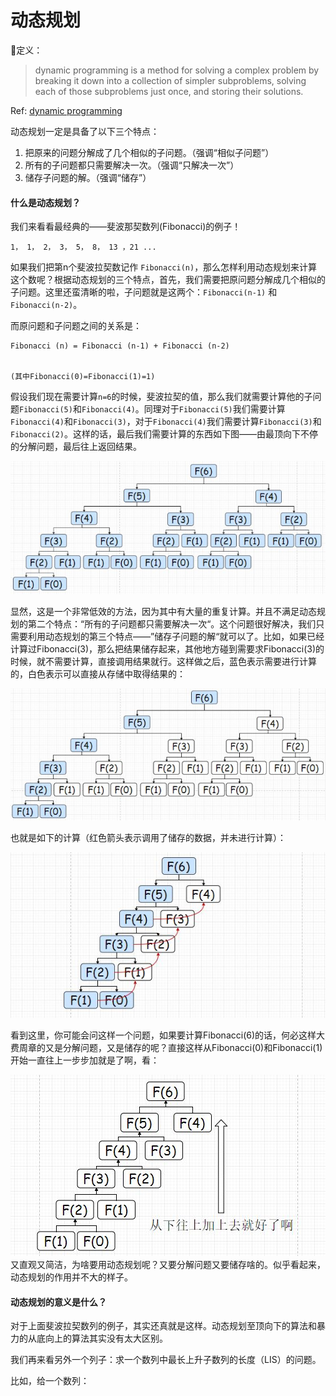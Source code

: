 # 动态规划

 定义：
 > dynamic programming is a method for solving a complex problem by breaking it down into a collection of simpler subproblems, solving each of those subproblems just once, and storing their solutions.

 Ref:  [dynamic programming](https://en.wikipedia.org/wiki/Dynamic_programming)

 动态规划一定是具备了以下三个特点：
 1. 把原来的问题分解成了几个相似的子问题。（强调“相似子问题”）
 2. 所有的子问题都只需要解决一次。（强调“只解决一次”）
 3. 储存子问题的解。（强调“储存”）

 #### 什么是动态规划？

 我们来看看最经典的——斐波那契数列(Fibonacci)的例子！
 ```
 1， 1， 2， 3， 5， 8， 13 ，21 ...
 ```
 如果我们把第n个斐波拉契数记作 `Fibonacci(n)`，那么怎样利用动态规划来计算这个数呢？根据动态规划的三个特点，首先，我们需要把原问题分解成几个相似的子问题。这里还蛮清晰的啦，子问题就是这两个：`Fibonacci(n-1)` 和 `Fibonacci(n-2)`。

 而原问题和子问题之间的关系是：
```
Fibonacci (n) = Fibonacci (n-1) + Fibonacci (n-2)


(其中Fibonacci(0)=Fibonacci(1)=1)

```
假设我们现在需要计算`n=6`的时候，斐波拉契的值，那么我们就需要计算他的子问题`Fibonacci(5)`和`Fibonacci(4)`。同理对于`Fibonacci(5)`我们需要计算`Fibonacci(4)`和`Fibonacci(3)`，对于`Fibonacci(4)`我们需要计算`Fibonacci(3)`和`Fibonacci(2)`。这样的话，最后我们需要计算的东西如下图——由最顶向下不停的分解问题，最后往上返回结果。

![imaage](https://raw.githubusercontent.com/MaxsLin/note/master/image/v2-82dbeb092f6723332e4fbe2ad773b16c_hd.jpg)

显然，这是一个非常低效的方法，因为其中有大量的重复计算。并且不满足动态规划的第二个特点：“所有的子问题都只需要解决一次“。这个问题很好解决，我们只需要利用动态规划的第三个特点——”储存子问题的解“就可以了。比如，如果已经计算过Fibonacci(3)，那么把结果储存起来，其他地方碰到需要求Fibonacci(3)的时候，就不需要计算，直接调用结果就行。这样做之后，蓝色表示需要进行计算的，白色表示可以直接从存储中取得结果的：

![imaage](https://raw.githubusercontent.com/MaxsLin/note/master/image/v2-eed6239406ba4b31ee3a3a448e79817c_hd.jpg)

也就是如下的计算（红色箭头表示调用了储存的数据，并未进行计算）：

![imaage](https://raw.githubusercontent.com/MaxsLin/note/master/image/v2-e6134d1195f7413d56b060462be26c75_hd.jpg)

看到这里，你可能会问这样一个问题，如果要计算Fibonacci(6)的话，何必这样大费周章的又是分解问题，又是储存的呢？直接这样从Fibonacci(0)和Fibonacci(1)开始一直往上一步步加就是了啊，看：

![imaage](https://raw.githubusercontent.com/MaxsLin/note/master/image/v2-fc200ad514b996308a9671e3624f4c5f_hd.jpg)
又直观又简洁，为啥要用动态规划呢？又要分解问题又要储存啥的。似乎看起来，动态规划的作用并不大的样子。

#### 动态规划的意义是什么？
对于上面斐波拉契数列的例子，其实还真就是这样。动态规划至顶向下的算法和暴力的从底向上的算法其实没有太大区别。

我们再来看另外一个列子：求一个数列中最长上升子数列的长度（LIS）的问题。

比如，给一个数列：
